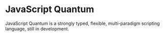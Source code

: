 # JavaScript Quantum

JavaScript Quantum is a strongly typed, flexible, multi-paradigm scripting language, still in development.